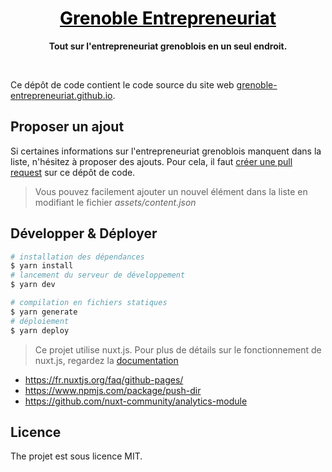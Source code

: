 <h1 align="center">
  <a style="color: black" href="https://grenoble-entrepreneuriat.github.io">Grenoble Entrepreneuriat</a>
  <br/>
</h1>
<div align="center">
  <p>
    <strong>Tout sur l'entrepreneuriat grenoblois en un seul endroit.</strong>
  </p>
</div>

<br/>

Ce dépôt de code contient le code source du site web [grenoble-entrepreneuriat.github.io](https://grenoble-entrepreneuriat.github.io/).

## Proposer un ajout

Si certaines informations sur l'entrepreneuriat grenoblois manquent dans la liste, n'hésitez à proposer des ajouts. Pour cela, il faut [créer une pull request](https://github.com/grenoble-entrepreneuriat/grenoble-entrepreneuriat.github.io/pulls) sur ce dépôt de code.

> Vous pouvez facilement ajouter un nouvel élément dans la liste en modifiant le fichier *assets/content.json*

## Développer & Déployer

```bash
# installation des dépendances
$ yarn install
# lancement du serveur de développement
$ yarn dev

# compilation en fichiers statiques
$ yarn generate
# déploiement
$ yarn deploy
```

> Ce projet utilise nuxt.js. Pour plus de détails sur le fonctionnement de nuxt.js, regardez la [documentation](https://github.com/nuxt/nuxt.js)

- https://fr.nuxtjs.org/faq/github-pages/
- https://www.npmjs.com/package/push-dir
- https://github.com/nuxt-community/analytics-module

## Licence

The projet est sous licence MIT.

